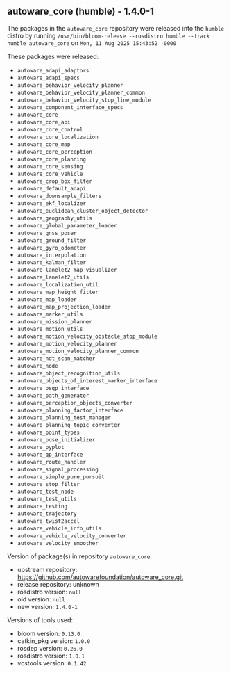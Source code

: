## autoware_core (humble) - 1.4.0-1

The packages in the `autoware_core` repository were released into the `humble` distro by running `/usr/bin/bloom-release --rosdistro humble --track humble autoware_core` on `Mon, 11 Aug 2025 15:43:52 -0000`

These packages were released:
- `autoware_adapi_adaptors`
- `autoware_adapi_specs`
- `autoware_behavior_velocity_planner`
- `autoware_behavior_velocity_planner_common`
- `autoware_behavior_velocity_stop_line_module`
- `autoware_component_interface_specs`
- `autoware_core`
- `autoware_core_api`
- `autoware_core_control`
- `autoware_core_localization`
- `autoware_core_map`
- `autoware_core_perception`
- `autoware_core_planning`
- `autoware_core_sensing`
- `autoware_core_vehicle`
- `autoware_crop_box_filter`
- `autoware_default_adapi`
- `autoware_downsample_filters`
- `autoware_ekf_localizer`
- `autoware_euclidean_cluster_object_detector`
- `autoware_geography_utils`
- `autoware_global_parameter_loader`
- `autoware_gnss_poser`
- `autoware_ground_filter`
- `autoware_gyro_odometer`
- `autoware_interpolation`
- `autoware_kalman_filter`
- `autoware_lanelet2_map_visualizer`
- `autoware_lanelet2_utils`
- `autoware_localization_util`
- `autoware_map_height_fitter`
- `autoware_map_loader`
- `autoware_map_projection_loader`
- `autoware_marker_utils`
- `autoware_mission_planner`
- `autoware_motion_utils`
- `autoware_motion_velocity_obstacle_stop_module`
- `autoware_motion_velocity_planner`
- `autoware_motion_velocity_planner_common`
- `autoware_ndt_scan_matcher`
- `autoware_node`
- `autoware_object_recognition_utils`
- `autoware_objects_of_interest_marker_interface`
- `autoware_osqp_interface`
- `autoware_path_generator`
- `autoware_perception_objects_converter`
- `autoware_planning_factor_interface`
- `autoware_planning_test_manager`
- `autoware_planning_topic_converter`
- `autoware_point_types`
- `autoware_pose_initializer`
- `autoware_pyplot`
- `autoware_qp_interface`
- `autoware_route_handler`
- `autoware_signal_processing`
- `autoware_simple_pure_pursuit`
- `autoware_stop_filter`
- `autoware_test_node`
- `autoware_test_utils`
- `autoware_testing`
- `autoware_trajectory`
- `autoware_twist2accel`
- `autoware_vehicle_info_utils`
- `autoware_vehicle_velocity_converter`
- `autoware_velocity_smoother`

Version of package(s) in repository `autoware_core`:

- upstream repository: https://github.com/autowarefoundation/autoware_core.git
- release repository: unknown
- rosdistro version: `null`
- old version: `null`
- new version: `1.4.0-1`

Versions of tools used:

- bloom version: `0.13.0`
- catkin_pkg version: `1.0.0`
- rosdep version: `0.26.0`
- rosdistro version: `1.0.1`
- vcstools version: `0.1.42`


